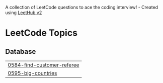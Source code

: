 A collection of LeetCode questions to ace the coding interview! - Created using [LeetHub v2](https://github.com/arunbhardwaj/LeetHub-2.0)
<!---LeetCode Topics Start-->
# LeetCode Topics
## Database
|  |
| ------- |
| [0584-find-customer-referee](https://github.com/abhisheksaxena15/LeetCode/tree/master/0584-find-customer-referee) |
| [0595-big-countries](https://github.com/abhisheksaxena15/LeetCode/tree/master/0595-big-countries) |
<!---LeetCode Topics End-->
